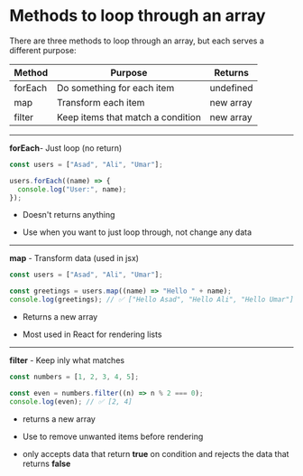 # Methods to loop through an array

There are three methods to loop through an array, but each serves a different purpose:

| Method  | Purpose                           | Returns   |
| ------- | --------------------------------- | --------- |
| forEach | Do something for each item        | undefined |
| map     | Transform each item               | new array |
| filter  | Keep items that match a condition | new array |

---

**forEach**- Just loop (no return)

```javascript
const users = ["Asad", "Ali", "Umar"];

users.forEach((name) => {
  console.log("User:", name);
});
```

- Doesn't returns anything

- Use when you want to just loop through, not change any data

---

**map** - Transform data (used in jsx)

```javascript
const users = ["Asad", "Ali", "Umar"];

const greetings = users.map((name) => "Hello " + name);
console.log(greetings); // ✅ ["Hello Asad", "Hello Ali", "Hello Umar"]
```

- Returns a new array

- Most used in React for rendering lists

---

**filter** - Keep inly what matches

```javascript
const numbers = [1, 2, 3, 4, 5];

const even = numbers.filter((n) => n % 2 === 0);
console.log(even); // ✅ [2, 4]
```

- returns a new array

- Use to remove unwanted items before rendering

- only accepts data that return **true** on condition and rejects the data that returns **false**
